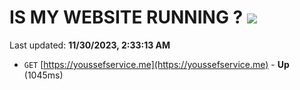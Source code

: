 # IS MY WEBSITE RUNNING ? [![](https://img.shields.io/static/v1?label=Sponsor&message=%E2%9D%A4&logo=GitHub&color=%23fe8e86)](https://github.com/sponsors/<username>)

Last updated: **11/30/2023, 2:33:13 AM**

- `GET` [https://youssefservice.me](https://youssefservice.me) - **Up** (1045ms)
